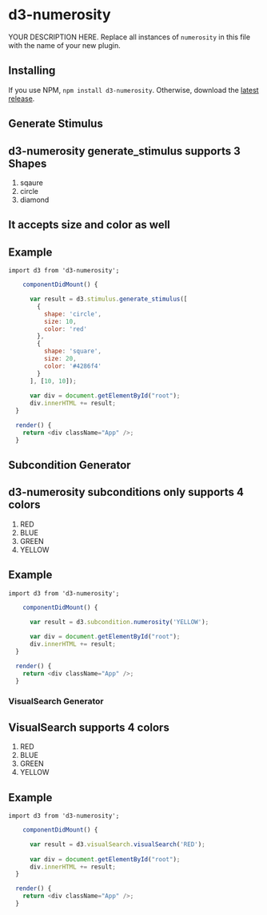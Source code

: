 # d3-numerosity

YOUR DESCRIPTION HERE. Replace all instances of `numerosity` in this file with the name of your new plugin.

## Installing

If you use NPM, `npm install d3-numerosity`. Otherwise, download the [latest release](https://github.com/d3/d3-numerosity/releases/latest).

## Generate Stimulus
## d3-numerosity generate_stimulus supports 3 Shapes
1. sqaure
2. circle
3. diamond

## It accepts size and color as well

## Example

`import d3 from 'd3-numerosity';`

```javascript
    componentDidMount() {

      var result = d3.stimulus.generate_stimulus([
        {
          shape: 'circle',
          size: 10,
          color: 'red'
        },
        {
          shape: 'square',
          size: 20,
          color: '#4286f4'
        }
      ], [10, 10]);
      
      var div = document.getElementById("root");
      div.innerHTML += result;
  }

  render() {
    return <div className="App" />;
  }
```



## Subcondition Generator
## d3-numerosity subconditions only supports 4 colors
1. RED
2. BLUE
3. GREEN
4. YELLOW

## Example

`import d3 from 'd3-numerosity';`

```javascript
    componentDidMount() {

      var result = d3.subcondition.numerosity('YELLOW');
      
      var div = document.getElementById("root");
      div.innerHTML += result;
  }

  render() {
    return <div className="App" />;
  }

```

### VisualSearch Generator

## VisualSearch supports 4 colors
1. RED
2. BLUE
3. GREEN
4. YELLOW

## Example

`import d3 from 'd3-numerosity';`

```javascript
    componentDidMount() {

      var result = d3.visualSearch.visualSearch('RED');
      
      var div = document.getElementById("root");
      div.innerHTML += result;
  }

  render() {
    return <div className="App" />;
  }

```


<!-- YOUR API DOCUMENTATION HERE. Use bold for symbols (such as constructor and method names) and italics for instances. See the other D3 modules for examples.

<a href="#numerosity" name="numerosity">#</a> <b>numerosity</b>()

Computes the answer to the ultimate question of life, the universe, and everything. -->
